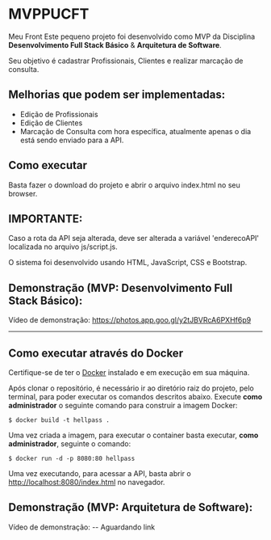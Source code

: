 # MVPPUCFT

Meu Front
Este pequeno projeto foi desenvolvido como MVP da Disciplina **Desenvolvimento Full Stack Básico** & **Arquitetura de Software**.

Seu objetivo é cadastrar Profissionais, Clientes e realizar marcação de consulta.

## Melhorias que podem ser implementadas:
- Edição de Profissionais
- Edição de Clientes
- Marcação de Consulta com hora específica, atualmente apenas o dia está sendo enviado para a API.

## Como executar
Basta fazer o download do projeto e abrir o arquivo index.html no seu browser.

## IMPORTANTE:
Caso a rota da API seja alterada, deve ser alterada a variável 'enderecoAPI' localizada no arquivo js/script.js. 

O sistema foi desenvolvido usando HTML, JavaScript, CSS e Bootstrap.

## Demonstração (MVP: Desenvolvimento Full Stack Básico):
Vídeo de demonstração: https://photos.app.goo.gl/y2tJBVRcA6PXHf6p9

---
## Como executar através do Docker

Certifique-se de ter o [Docker](https://docs.docker.com/engine/install/) instalado e em execução em sua máquina.

Após clonar o repositório, é necessário ir ao diretório raiz do projeto, pelo terminal, para poder executar os comandos descritos abaixo.
Execute **como administrador** o seguinte comando para construir a imagem Docker:

```
$ docker build -t hellpass .
```

Uma vez criada a imagem, para executar o container basta executar, **como administrador**, seguinte o comando:

```
$ docker run -d -p 8080:80 hellpass
```

Uma vez executando, para acessar a API, basta abrir o [http://localhost:8080/index.html](http://localhost:8080/index.html) no navegador.

## Demonstração (MVP: Arquitetura de Software):
Vídeo de demonstração: -- Aguardando link